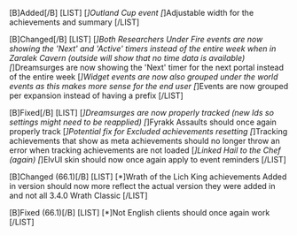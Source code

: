 [B]Added[/B]
[LIST]
[*]Outland Cup event
[*]Adjustable width for the achievements and summary
[/LIST]

[B]Changed[/B]
[LIST]
[*]Both Researchers Under Fire events are now showing the 'Next' and 'Active' timers instead of the entire week when in Zaralek Cavern (outside will show that no time data is available)
[*]Dreamsurges are now showing the 'Next' timer for the next portal instead of the entire week
[*]Widget events are now also grouped under the world events as this makes more sense for the end user
[*]Events are now grouped per expansion instead of having a prefix
[/LIST]

[B]Fixed[/B]
[LIST]
[*]Dreamsurges are now properly tracked (new Ids so settings might need to be reapplied)
[*]Fyrakk Assaults should once again properly track
[*]Potential fix for Excluded achievements resetting
[*]Tracking achievements that show as meta achievements should no longer throw an error when tracking achievements are not loaded
[*]Linked Hail to the Chef (again)
[*]ElvUI skin should now once again apply to event reminders
[/LIST]

[B]Changed (66.1)[/B]
[LIST]
[*]Wrath of the Lich King achievements Added in version should now more reflect the actual version they were added in and not all 3.4.0 Wrath Classic
[/LIST]

[B]Fixed (66.1)[/B]
[LIST]
[*]Not English clients should once again work
[/LIST]